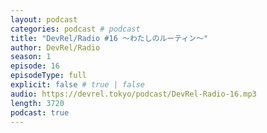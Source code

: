 ```yaml
---
layout: podcast
categories: podcast # podcast
title: "DevRel/Radio #16 〜わたしのルーティン〜"
author: DevRel/Radio
season: 1
episode: 16
episodeType: full
explicit: false # true | false
audio: https://devrel.tokyo/podcast/DevRel-Radio-16.mp3
length: 3720
podcast: true
---
```

